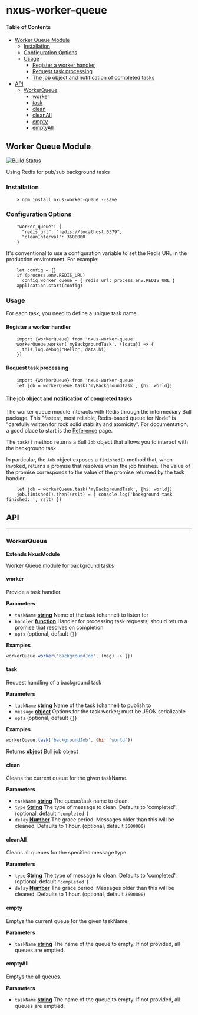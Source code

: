 # nxus-worker-queue

<!-- Generated by documentation.js. Update this documentation by updating the source code. -->

#### Table of Contents

-   [Worker Queue Module](#worker-queue-module)
    -   [Installation](#installation)
    -   [Configuration Options](#configuration-options)
    -   [Usage](#usage)
        -   [Register a worker handler](#register-a-worker-handler)
        -   [Request task processing](#request-task-processing)
        -   [The job object and notification of completed tasks](#the-job-object-and-notification-of-completed-tasks)
-   [API](#api)
    -   [WorkerQueue](#workerqueue)
        -   [worker](#worker)
        -   [task](#task)
        -   [clean](#clean)
        -   [cleanAll](#cleanall)
        -   [empty](#empty)
        -   [emptyAll](#emptyall)

### 

## Worker Queue Module

[![Build Status](https://travis-ci.org/nxus/worker-queue.svg?branch=master)](https://travis-ci.org/nxus/worker-queue)

Using Redis for pub/sub background tasks

### Installation

        > npm install nxus-worker-queue --save

### Configuration Options

        "worker_queue": {
          "redis_url": "redis://localhost:6379",
          "cleanInterval": 3600000
        }

It's conventional to use a configuration variable to set the
Redis URL in the production environment. For example:

        let config = {}
        if (process.env.REDIS_URL)
          config.worker_queue = { redis_url: process.env.REDIS_URL }
        application.start(config)

### Usage

For each task, you need to define a unique task name.

#### Register a worker handler

        import {workerQueue} from 'nxus-worker-queue'
        workerQueue.worker('myBackgroundTask', ({data}) => {
          this.log.debug("Hello", data.hi)
        })

#### Request task processing

        import {workerQueue} from 'nxus-worker-queue'
        let job = workerQueue.task('myBackgroundTask', {hi: world})

#### The job object and notification of completed tasks

The worker queue module interacts with Redis through the intermediary
Bull package. This "fastest, most reliable, Redis-based queue for
Node" is "carefully written for rock solid stability and atomicity".
For documentation, a good place to start is
the [Reference](https://github.com/pertoo/bull/blob/master/REFERENCE.md) page.

The `task()` method returns a Bull `Job` object that allows you to
interact with the background task.

In particular, the `Job` object exposes a `finished()` method that,
when invoked, returns a promise that resolves when the job finishes.
The value of the promise corresponds to the value of the promise
returned by the task handler.

        let job = workerQueue.task('myBackgroundTask', {hi: world})
        job.finished().then((rslt) = { console.log('background task finished: ', rslt) })

## API

* * *

### WorkerQueue

**Extends NxusModule**

Worker Queue module for background tasks

#### worker

Provide a task handler

**Parameters**

-   `taskName` **[string](https://developer.mozilla.org/docs/Web/JavaScript/Reference/Global_Objects/String)** Name of the task (channel) to listen for
-   `handler` **[function](https://developer.mozilla.org/docs/Web/JavaScript/Reference/Statements/function)** Handler for processing task requests;
      should return a promise that resolves on completion
-   `opts`   (optional, default `{}`)

**Examples**

```javascript
workerQueue.worker('backgroundJob', (msg) -> {})
```

#### task

Request handling of a background task

**Parameters**

-   `taskName` **[string](https://developer.mozilla.org/docs/Web/JavaScript/Reference/Global_Objects/String)** Name of the task (channel) to publish to
-   `message` **[object](https://developer.mozilla.org/docs/Web/JavaScript/Reference/Global_Objects/Object)** Options for the task worker;
      must be JSON serializable
-   `opts`   (optional, default `{}`)

**Examples**

```javascript
workerQueue.task('backgroundJob', {hi: 'world'})
```

Returns **[object](https://developer.mozilla.org/docs/Web/JavaScript/Reference/Global_Objects/Object)** Bull job object

#### clean

Cleans the current queue for the given taskName.

**Parameters**

-   `taskName` **[string](https://developer.mozilla.org/docs/Web/JavaScript/Reference/Global_Objects/String)** The queue/task name to clean.
-   `type` **[String](https://developer.mozilla.org/docs/Web/JavaScript/Reference/Global_Objects/String)** The type of message to clean. Defaults to 'completed'. (optional, default `'completed'`)
-   `delay` **[Number](https://developer.mozilla.org/docs/Web/JavaScript/Reference/Global_Objects/Number)** The grace period. Messages older than this will be cleaned. Defaults to 1 hour. (optional, default `3600000`)

#### cleanAll

Cleans all queues for the specified message type.

**Parameters**

-   `type` **[String](https://developer.mozilla.org/docs/Web/JavaScript/Reference/Global_Objects/String)** The type of message to clean. Defaults to 'completed'. (optional, default `'completed'`)
-   `delay` **[Number](https://developer.mozilla.org/docs/Web/JavaScript/Reference/Global_Objects/Number)** The grace period. Messages older than this will be cleaned. Defaults to 1 hour. (optional, default `3600000`)

#### empty

Emptys the current queue for the given taskName.

**Parameters**

-   `taskName` **[string](https://developer.mozilla.org/docs/Web/JavaScript/Reference/Global_Objects/String)** The name of the queue to empty. If not provided, all queues are emptied.

#### emptyAll

Emptys the all queues.

**Parameters**

-   `taskName` **[string](https://developer.mozilla.org/docs/Web/JavaScript/Reference/Global_Objects/String)** The name of the queue to empty. If not provided, all queues are emptied.
